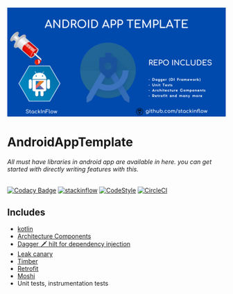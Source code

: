 <p align="center">
<img alt="AndroidAppTemplate" src="art/banner.png">
</p>

# AndroidAppTemplate
###### All must have libraries in android app are available in here. you can get started with directly writing features with this.

[![Codacy Badge](https://api.codacy.com/project/badge/Grade/88d73da7cceb4164bec4295665b00924)](https://app.codacy.com/gh/stackinflow/AndroidAppTemplate?utm_source=github.com&utm_medium=referral&utm_content=stackinflow/AndroidAppTemplate&utm_campaign=Badge_Grade_Dashboard)
[![stackinflow](https://img.shields.io/badge/stackinflow-opensource-brightgreen)](https://stackinflow.github.io/)
[![CodeStyle](https://img.shields.io/badge/code%20style-%E2%9D%A4-FF4081.svg)](https://ktlint.github.io/)
[![CircleCI](https://circleci.com/gh/stackinflow/AndroidAppTemplate.svg?style=svg)](https://circleci.com/gh/stackinflow/androidapptemplate)



## Includes
- [kotlin](https://kotlinlang.org/)
- [Architecture Components](https://developer.android.com/jetpack/guide)
- [Dagger 🗡 hilt for dependency injection](https://dagger.dev/hilt/)
- [Leak canary](https://square.github.io/leakcanary/)
- [Timber](https://github.com/JakeWharton/timber)
- [Retrofit](https://square.github.io/retrofit)
- [Moshi](https://github.com/square/moshi)
- Unit tests, instrumentation tests